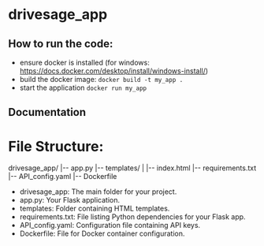 # drivesage_app

## How to run the code:
- ensure docker is installed (for windows: https://docs.docker.com/desktop/install/windows-install/)
- build the docker image: `docker build -t my_app .`
- start the application `docker run my_app`


## Documentation

# File Structure:

drivesage_app/
|-- app.py
|-- templates/
|   |-- index.html
|-- requirements.txt
|-- API_config.yaml
|-- Dockerfile

- drivesage_app: The main folder for your project.
- app.py: Your Flask application.
- templates: Folder containing HTML templates.
- requirements.txt: File listing Python dependencies for your Flask app.
- API_config.yaml: Configuration file containing API keys.
- Dockerfile: File for Docker container configuration.
